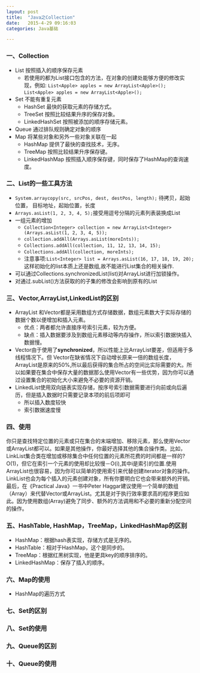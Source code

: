 ```yaml
---
layout: post
title:  "Java之Collection"
date:   2015-4-29 09:16:03
categories: Java基础

---
```

### 一、Collection

+ List 按照插入的顺序保存元素
	- 若使用的都为List接口包含的方法，在对象的创建处能够方便的修改实现，例如:
	`List<Apple> apples = new ArrayList<Apple>();`
	`List<Apple> apples = new ArrayList<Apple>();`
+ Set 不能有重复元素
	- HashSet 最快的获取元素的存储方式。
	- TreeSet 按照比较结果升序的保存对象。
	- LinkedHashSet 按照被添加的顺序存储元素。 
+ Queue	通过排队规则确定对象的顺序
+ Map 将某些对象和另外一些对象关联在一起
	- HashMap 提供了最快的查找技术，无序。
	- TreeMap  按照比较结果升序保存键。
	- LinkedHashMap 按照插入顺序保存键，同时保存了HashMap的查询速度。


### 二、List的一些工具方法
- `System.arraycopy(src, srcPos, dest, destPos, length);` 待拷贝，起始位置， 目标地址，起始位置，长度
- `Arrays.asList(1, 2, 3, 4, 5);`接受用逗号分隔的元素列表装换成List
- 一组元素的增加
	+  `Collection<Integer> collection = new ArrayList<Integer>(Arrays.asList(1, 2, 3, 4, 5));`
	+  `collection.addAll(Arrays.asList(moreInts));`
	+  `Collections.addAll(collection, 11, 12, 13, 14, 15);`
	+  `Collections.addAll(collection, moreInts);`
	+  注意事项:`List<Integer> list = Arrays.asList(16, 17, 18, 19, 20);`这样初始化的list本质上还是数组,故不能进行List集合的相关操作.
- 可以通过Collections.synchronizedList(list)对ArrayList进行加锁操作。
- 对通过.subList()方法获取的的子集的修改会影响到原有的List



### 三、Vector,ArrayList,LinkedList的区别

- ArrayList 和Vector都是采用数组方式存储数据，数组元素数大于实际存储的数据个数以便增加和插入元素。
	+ 优点：两者都允许直接序号索引元素，较为方便。
	+ 缺点：插入数据要涉及到数组元素移动等内存操作，所以索引数据快插入数据慢。
- Vector由于使用了**synchronized**，所以性能上比ArrayList要差，但适用于多线程情况下。但 Vector在缺省情况下自动增长原来一倍的数组长度，ArrayList是原来的50%,所以最后获得的集合所占的空间比实际需要的大。所以如果要在集合中保存大量的数据那么使用Vector有一些优势，因为你可以通过设置集合的初始化大小来避免不必要的资源开销。
- LinkedList使用双向链表实现存储，按序号索引数据需要进行向前或向后遍历，但是插入数据时只需要记录本项的前后项即可
	+ 所以插入数度较快
	+ 索引数据速度慢

### 四、使用
你只是查找特定位置的元素或只在集合的末端增加、移除元素，那么使用Vector或ArrayList都可以。如果是其他操作，你最好选择其他的集合操作类。比如，LinkList集合类在增加或移除集合中任何位置的元素所花费的时间都是一样的?O(1)，但它在索引一个元素的使用却比较慢－O(i),其中i是索引的位置.使用ArrayList也很容易，因为你可以简单的使用索引来代替创建iterator对象的操作。LinkList也会为每个插入的元素创建对象，所有你要明白它也会带来额外的开销。
最后，在《Practical Java》一书中Peter Haggar建议使用一个简单的数组（Array）来代替Vector或ArrayList。尤其是对于执行效率要求高的程序更应如此。因为使用数组(Array)避免了同步、额外的方法调用和不必要的重新分配空间的操作。



### 五、HashTable, HashMap，TreeMap，LinkedHashMap的区别

* HashMap：根据hash表实现，存储方式是无序的。
* HashTable：相对于HashMap，这个是同步的。
* TreeMap：根据红黑树实现，他是更具key的顺序排序的。
* LinkedHashMap：保存了插入的顺序。

### 六、Map的使用
+ HashMap的遍历方式


### 七、Set的区别

### 八、Set的使用

### 九、Queue的区别

### 十、Queue的使用


